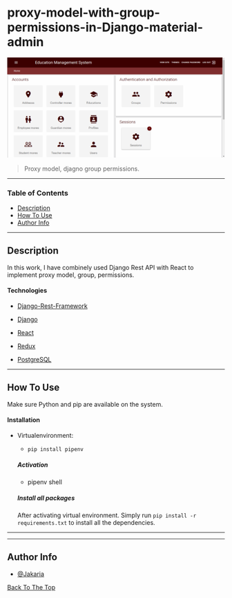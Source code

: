 # proxy-model-with-group-permissions-in-Django-material-admin


![Custom admin lookup](https://github.com/JakariaPUST/proxy-model-with-group-permissions-in-Django-material-admin/blob/main/static/images/custom%20admin.png)

> Proxy model, djagno group permissions.

---

### Table of Contents

- [Description](#description)
- [How To Use](#how-to-use)
- [Author Info](#author-info)

---

## Description

In this work, I have combinely used Django Rest API with React to implement proxy model, group, permissions.

#### Technologies

- [Django-Rest-Framework](https://www.django-rest-framework.org/)
- [Django](https://www.djangoproject.com/)
- [React](https://reactjs.org/)
- [Redux](https://redux.js.org/)

- [PostgreSQL](https://www.postgresql.com/)

---

## How To Use
Make sure Python and pip are available on the system.

#### Installation
- Virtualenvironment: 
    - ``` pip install pipenv ```
  

    ##### Activation

    - pipenv shell
    
    ##### Install all packages

    After activating virtual environment. 
    Simply run ``` pip install -r requirements.txt ``` to install all the dependencies.

---



---

## Author Info

- [@Jakaria](https://facebook.com/jakaria.pust)

[Back To The Top](#proxy-model-with-group-permissions-in-Django-material-admin)
